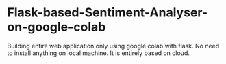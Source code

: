 # Flask-based-Sentiment-Analyser-on-google-colab
Building entire web application only using google colab with flask. No need to install anything on local machine. It is entirely based on cloud.
